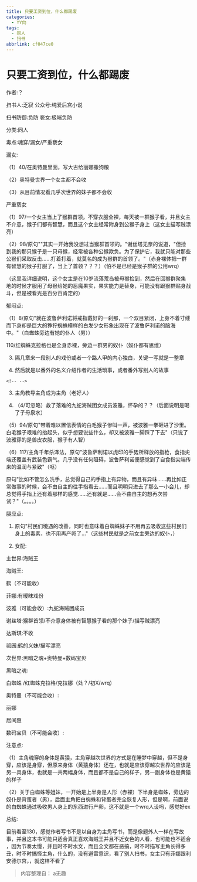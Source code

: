 ```yaml
---
title: 只要工资到位，什么都踢废
categories:
  - YY向
tags:
  - 同人
  - 扫书
abbrlink: cf047ce0
---
```

# 只要工资到位，什么都踢废
作者:？

扫书人:乏寂 公众号:纯爱后宫小说

扫书防御:负防 亵女:极端负防

分类:同人

毒点:魂穿/漏女/严重亵女

漏女:

（1）40/在奥特曼里面，写大古给丽娜撒狗粮

（2）奥特曼世界一个女主都不会收

（3）从目前情况看几乎次世界的妹子都不会收

严重亵女

（1）97/一个女主当上了猴群首领，不穿衣服全裸，每天被一群猴子看，并且女主不介意，猴子们都有智慧，而且这个女主经常附身到公猴子身上（这女主描写贼漂亮）

（2）98/原句""其实一开始我没想过当猴群首领的。"谢丝塔无奈的说道，"但捡到我的那只猴子是一只母猴，经常被各种公猴欺负。为了保护它，我就只能对那些公猴们采取反击......打着打着，就莫名的成为猴群的首领了。"（赤身裸体把一群有智慧的猴子打服了，当上了首领？？？）（怕不是已经是猴子群的公用wrq）

（这里我详细说明，这个女主是在10岁流落荒岛被母猴捡到，然后在回猴群聚集地的时候才服用了母猴给她的恶魔果实，果实能力是替身，可能没有跟猴群贴身战斗，但是被看光是百分百肯定的）

郁闷点:

（1）8/原句"就在波鲁萨利诺将戒指戴好的一刹那，一个双目紧闭，上身不着寸缕而下身却是巨大的狰狞蜘蛛模样的白发少女形象出现在了波鲁萨利诺的脑海中。"（白蜘蛛旁边有她的仆人（男））

110/红蜘蛛克拉格也是全身赤裸，旁边一群男的奴仆（奴仆都有思维）

3.  隔几章来一段别人的戏份或者一个路人甲的内心独白，关键一写就是一整章

4.  然后就是以番外的名义介绍作者的生活琐事，或者番外写别人的故事

```{=html}
<!-- -->
```
3.  主角教导主角成为主角（老好人）

4.  （4/可忽略）救了落难的九蛇海贼团女成员波雅，怀孕的？？（后面说明是喝了子母泉水）

（5）94/原句"带着难以置信表情的白毛猴子惨叫一声，被波雅一拳砸进了沙里。　白毛猴子艰难的抬起头，似乎想要说些什么，却又被波雅一脚踩了下去"（只说了波雅穿的是兽皮衣服，猴子有人智）

（6）117/主角千年杀泽法，原句"波鲁萨利诺以虎印的手势所释放的指枪，食指尖端还覆盖有武装色霸气。几乎没有任何阻碍，波鲁萨利诺便感觉到了自食指尖端传来的温润与紧致"（呕）

原句"比如不管怎么洗手，总觉得自己的手指上有异物，而且有异味......再比如正常做事的时候，会不由自主的往手指看去......而且明明只进去了那么一小会儿，却总觉得手指上还有着那样的感觉......还有就是......会不由自主的想再次尝试？"（。。。。）

膈应点:

1.  原句"村民们境遇的改善，同时也意味着白蜘蛛妹子不用再去吸收这些村民们身上的毒素，也不用再产卵了..."（这些村民就是之前女主旁边的奴仆，）

2.  女配:

主世界:海贼王

海贼王:

鹤（不可能收）

菲娜:有暧昧戏份

波雅（可能会收）:九蛇海贼团成员

谢丝塔:猴群首领/不介意身体被有智慧猴子看的那个妹子/描写贼漂亮

达斯琪:不收

祗园:鹤的义妹/描写漂亮

次世界:黑暗之魂+奥特曼+数码宝贝

黑暗之魂:

白蜘蛛 /红蜘蛛克拉格/克拉娜（处？/初X/wrq）

奥特曼（不可能会收）:

丽娜

居间惠

数码宝贝（不可能会收）:

注意点:

（1）主角魂穿的身体是黄猿，主角穿越次世界的方式是在睡梦中穿越，但不是身穿，应该是身穿，但原来身体（黄猿身体）还在，也就是应该穿越次世界的应该是另一具身体，也就是一共两幅身体，而且都不是自己的样子，另一副身体也是黄猿的样子

（2）关于白蜘蛛等姐妹，一开始是上半身是人形（赤裸）下半身是蜘蛛，旁边的奴仆是背蛋者（男），后面主角把白蜘蛛和背蛋者完全恢复人形，但是啊，前面说的白蜘蛛通过吸收男人身上的东西进行产卵，这不就是一个wrq人设吗，感觉好ex

总结:

目前看至130，感觉作者写书不是以自身为主角写书，而是像题外人一样在写故事，并且这本书可能只适合真正喜欢海贼王并且不近女色的人看，也可能也不适合
，因为节奏太慢，并且时不时水文，而且全文都在恶搞，时不时描写主角长得多丑，时不时搞怪主角，什么的，没有避雷意识，看了别人扫书，女主只有菲娜跟利安德尔宫，，就这样不看了


> 内容整理自： a无趣